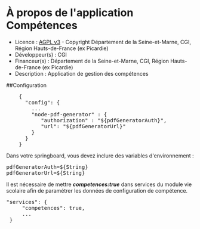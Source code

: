 # À propos de l'application Compétences
* Licence : [AGPL v3](http://www.gnu.org/licenses/agpl.txt) - Copyright Département de la Seine-et-Marne, CGI, Région Hauts-de-France (ex Picardie)
* Développeur(s) : CGI
* Financeur(s) : Département de la Seine-et-Marne, CGI, Région Hauts-de-France (ex Picardie)
* Description : Application de gestion des compétences

##Configuration
<pre>
    {
      "config": {
        ...
        "node-pdf-generator" : {
           "authorization" : "${pdfGeneratorAuth}",
           "url": "${pdfGeneratorUrl}"
        }
      }
    }
</pre>
Dans votre springboard, vous devez inclure des variables d'environnement :
<pre>
pdfGeneratorAuth=${String}
pdfGeneratorUrl=${String}
</pre>

Il est nécessaire de mettre ***competences:true*** dans services du module vie scolaire afin de paramétrer les données de configuration de compétence.
<pre>
"services": {
     "competences": true,
     ...
 }
</pre>